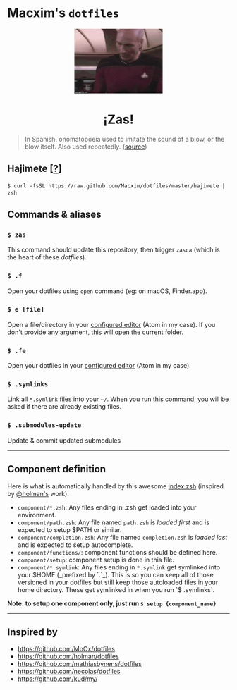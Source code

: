 # Macxim's `dotfiles`

<div align="center">
    <img width="200" margin-bottom="10" src=".zas.gif">
  <h1>¡Zas!</h1>
</div>

> In Spanish, onomatopoeia used to imitate the sound of a blow, or the blow itself.
Also used repeatedly. ([source](http://lema.rae.es/drae/?val=zas))

## Hajimete [[?](http://jisho.org/word/%E5%88%9D%E3%82%81%E3%81%A6)]

```
$ curl -fsSL https://raw.github.com/Macxim/dotfiles/master/hajimete | zsh
```

## Commands & aliases

### `$ zas`

This command should update this repository, then trigger `zasca` (which is the heart of these _dotfiles_).

### `$ .f`

Open your dotfiles using `open` command (eg: on macOS, Finder.app).

### `$ e [file]`

Open a file/directory in your [configured editor](components/atom/editor.zsh) (Atom in my case).
If you don't provide any argument, this will open the current folder.


### `$ .fe`

Open your dotfiles in your [configured editor](components/atom/editor.zsh) (Atom in my case).

### `$ .symlinks`

Link all `*.symlink` files into your `~/`.
When you run this command, you will be asked if there are already existing files.

### `$ .submodules-update`

Update & commit updated submodules


---

## Component definition

Here is what is automatically handled by this awesome [index.zsh](index.zsh) (inspired by [@holman's](https://github.com/holman) work).

- `component/*.zsh`: Any files ending in .zsh get loaded into your environment.
- `component/path.zsh`: Any file named `path.zsh` is _loaded first_ and is expected to setup $PATH or similar.
- `component/completion.zsh`: Any file named `completion.zsh` is _loaded last_ and is expected to setup autocomplete.
- `component/functions/`: component functions should be defined here.
- `component/setup`: component setup is done in this file.
- `component/*.symlink`: Any files ending in `*.symlink` get symlinked into your $HOME (_prefixed by `.`_). This is so you can keep all of those versioned in your dotfiles but still keep those autoloaded files in your home directory. These get symlinked in when you run `$ .symlinks`.

**Note: to setup one component only, just run `$ setup {component_name}`**

---

## Inspired by

- https://github.com/MoOx/dotfiles
- https://github.com/holman/dotfiles
- https://github.com/mathiasbynens/dotfiles
- https://github.com/necolas/dotfiles
- https://github.com/kud/my/
